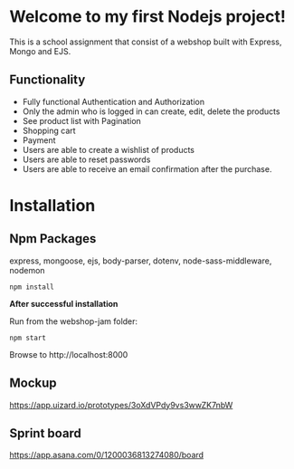 # Welcome to my first Nodejs project!

This is a school assignment that consist of a webshop built with Express, Mongo and EJS.

## Functionality

- Fully functional Authentication and Authorization
- Only the admin who is logged in can create, edit, delete the products
- See product list with Pagination
- Shopping cart
- Payment 
- Users are able to create a wishlist of products
- Users are able to reset passwords
- Users are able to receive an email confirmation after the purchase.

# Installation

## Npm Packages

express, mongoose, ejs, body-parser, dotenv, node-sass-middleware, nodemon

`npm install`

**After successful installation**

Run from the webshop-jam folder: 

`npm start`

Browse to http://localhost:8000

## Mockup

https://app.uizard.io/prototypes/3oXdVPdy9vs3wwZK7nbW

## Sprint board 

https://app.asana.com/0/1200036813274080/board